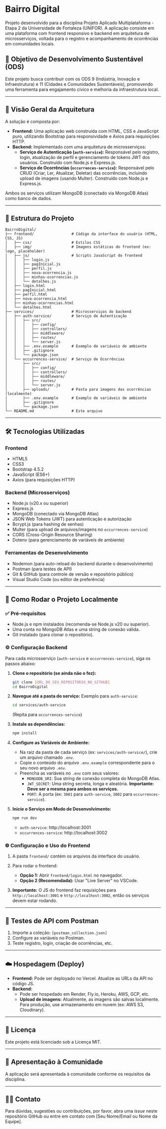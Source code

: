 # Bairro Digital

Projeto desenvolvido para a disciplina Projeto Aplicado Multiplataforma - Etapa 2 da Universidade de Fortaleza (UNIFOR). A aplicação consiste em uma plataforma com frontend responsivo e backend em arquitetura de microsserviços, voltada para o registro e acompanhamento de ocorrências em comunidades locais.

## 🌱 Objetivo de Desenvolvimento Sustentável (ODS)
Este projeto busca contribuir com os ODS 9 (Indústria, Inovação e Infraestrutura) e 11 (Cidades e Comunidades Sustentáveis), promovendo uma ferramenta para engajamento cívico e melhoria da infraestrutura local.

---

## 🚀 Visão Geral da Arquitetura

A solução é composta por:
* **Frontend:** Uma aplicação web construída com HTML, CSS e JavaScript puro, utilizando Bootstrap para responsividade e Axios para requisições HTTP.
* **Backend:** Implementado com uma arquitetura de microsserviços:
    * **Serviço de Autenticação (`auth-service`):** Responsável pelo registro, login, atualização de perfil e gerenciamento de tokens JWT dos usuários. Construído com Node.js e Express.js.
    * **Serviço de Ocorrências (`occurrences-service`):** Responsável pelo CRUD (Criar, Ler, Atualizar, Deletar) das ocorrências, incluindo upload de imagens (usando Multer). Construído com Node.js e Express.js.

Ambos os serviços utilizam MongoDB (conectado via MongoDB Atlas) como banco de dados.

---

## 📁 Estrutura do Projeto

```
BairroDigital/
├── frontend/                 # Código da interface do usuário (HTML, CSS, JS)
│   ├── css/                  # Estilos CSS
│   ├── img/                  # Imagens estáticas do frontend (ex: logo, placeholder)
│   ├── js/                   # Scripts JavaScript do frontend
│   │   ├── login.js
│   │   ├── pagInicial.js
│   │   ├── perfil.js
│   │   ├── nova-ocorrencia.js
│   │   ├── minhas-ocorrencias.js
│   │   └── detalhes.js
│   ├── login.html
│   ├── pagInicial.html
│   ├── perfil.html
│   ├── nova-ocorrencia.html
│   ├── minhas-ocorrencias.html
│   └── detalhes.html
├── services/                 # Microsserviços do backend
│   ├── auth-service/         # Serviço de Autenticação
│   │   ├── src/
│   │   │   ├── config/
│   │   │   ├── controllers/
│   │   │   ├── middleware/
│   │   │   ├── routes/
│   │   │   └── server.js
│   │   ├── .env.example      # Exemplo de variáveis de ambiente
│   │   ├── .gitignore
│   │   └── package.json
│   └── occurrences-service/  # Serviço de Ocorrências
│       ├── src/
│       │   ├── config/
│       │   ├── controllers/
│       │   ├── middleware/
│       │   ├── routes/
│       │   └── server.js
│       ├── uploads/          # Pasta para imagens das ocorrências (localmente)
│       ├── .env.example      # Exemplo de variáveis de ambiente
│       ├── .gitignore
│       └── package.json
└── README.md                 # Este arquivo
```

---

## 🛠️ Tecnologias Utilizadas

### Frontend
* HTML5
* CSS3
* Bootstrap 4.5.2
* JavaScript (ES6+)
* Axios (para requisições HTTP)

### Backend (Microsserviços)
* Node.js (v20.x ou superior)
* Express.js
* MongoDB (conectado via MongoDB Atlas)
* JSON Web Tokens (JWT) para autenticação e autorização
* Bcrypt.js (para hashing de senhas)
* Multer (para upload de arquivos/imagens no `occurrences-service`)
* CORS (Cross-Origin Resource Sharing)
* Dotenv (para gerenciamento de variáveis de ambiente)

### Ferramentas de Desenvolvimento
* Nodemon (para auto-reload do backend durante o desenvolvimento)
* Postman (para testes de API)
* Git & GitHub (para controle de versão e repositório público)
* Visual Studio Code (ou editor de preferência)

---

## 🚀 Como Rodar o Projeto Localmente

### ✅ Pré-requisitos
* Node.js e npm instalados (recomenda-se Node.js v20 ou superior).
* Uma conta no MongoDB Atlas e uma string de conexão válida.
* Git instalado (para clonar o repositório).

### ⚙️ Configuração Backend

Para cada microsserviço (`auth-service` e `occurrences-service`), siga os passos abaixo:

1.  **Clone o repositório (se ainda não o fez):**
    ```bash
    git clone [URL_DO_SEU_REPOSITORIO_NO_GITHUB]
    cd BairroDigital 
    ```

2.  **Navegue até a pasta do serviço:**
    Exemplo para `auth-service`:
    ```bash
    cd services/auth-service
    ```
    (Repita para `occurrences-service`)

3.  **Instale as dependências:**
    ```bash
    npm install
    ```

4.  **Configure as Variáveis de Ambiente:**
    * Na raiz da pasta de cada serviço (ex: `services/auth-service/`), crie um arquivo chamado `.env`.
    * Copie o conteúdo do arquivo `.env.example` correspondente para o seu novo arquivo `.env`. 
    * Preencha as variáveis no `.env` com seus valores:
        * `MONGODB_URI`: Sua string de conexão completa do MongoDB Atlas.
        * `JWT_SECRET`: Uma string secreta, longa e aleatória. **Importante: Deve ser a mesma para ambos os serviços.**
        * `PORT`: A porta (ex: `3001` para `auth-service`, `3002` para `occurrences-service`).

5.  **Inicie o Serviço em Modo de Desenvolvimento:**
    ```bash
    npm run dev
    ```
    * `auth-service`: http://localhost:3001
    * `occurrences-service`: http://localhost:3002

### 🌐 Configuração e Uso do Frontend

1. A pasta `frontend/` contém os arquivos da interface do usuário.
2. Para rodar o frontend:
    * **Opção 1:** Abrir `frontend/login.html` no navegador.
    * **Opção 2 (Recomendada):** Usar "Live Server" no VSCode.

3. **Importante:** O JS do frontend faz requisições para `http://localhost:3001` e `http://localhost:3002`, então os serviços devem estar rodando.

---

## 🧪 Testes de API com Postman

1. Importe a coleção: `[postman_collection.json]`
2. Configure as variáveis no Postman.
3. Teste registro, login, criação de ocorrências, etc.

---

## ☁️ Hospedagem (Deploy)

* **Frontend:** Pode ser deployado no Vercel. Atualize as URLs da API no código JS.
* **Backend:**
    * Pode ser hospedado em Render, Fly.io, Heroku, AWS, GCP, etc.
    * **Upload de imagens:** Atualmente, as imagens são salvas localmente. Para produção, use armazenamento em nuvem (ex: AWS S3, Cloudinary).

---

## 📄 Licença
Este projeto está licenciado sob a Licença MIT.

---

## 📣 Apresentação à Comunidade
A aplicação será apresentada à comunidade conforme os requisitos da disciplina.

---

## 👨‍💻 Contato
Para dúvidas, sugestões ou contribuições, por favor, abra uma *issue* neste repositório GitHub ou entre em contato com [Seu Nome/Email ou Nome da Equipe].
